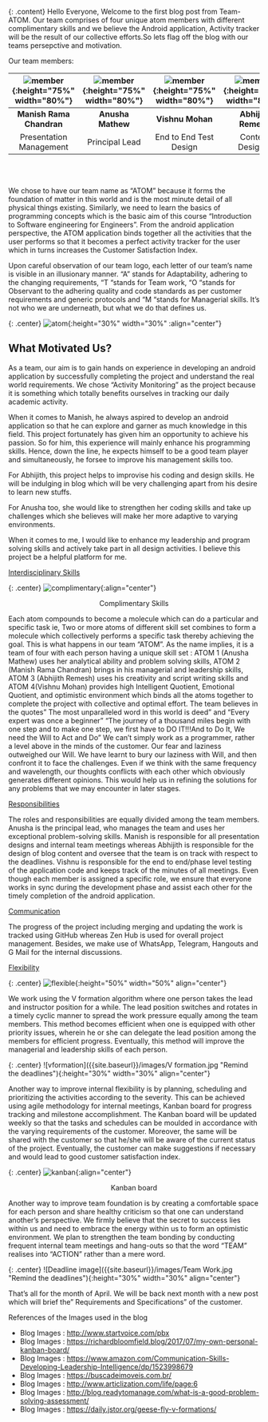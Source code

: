  
{: .content}
Hello Everyone, Welcome to the first blog post from Team- ATOM. Our team comprises of four unique atom members with different complimentary skills and we believe the Android application, Activity tracker will be the result of our collective efforts.So lets flag off the blog with our teams persepctive and motivation.


Our team members:



| ![member]({{site.baseurl}}/images/Abhijith.PNG "Remind the deadlines"){:height="75%" width="80%"}  | ![member]({{site.baseurl}}/images/Anusha.PNG "Remind the deadlines"){:height="75%" width="80%"} | ![member]({{site.baseurl}}/images/Vishnu.PNG "Remind the deadlines"){:height="75%" width="80%"} | ![member]({{site.baseurl}}/images/Manish.PNG "Remind the deadlines"){:height="75%" width="80%"} |
| :---: | :---: | :---: | :---: |
| <strong>Manish Rama Chandran</strong>  | <strong>Anusha Mathew</strong>  |    <strong>Vishnu Mohan</strong>      | <strong>Abhijith Remesh</strong> |
| Presentation Management | Principal Lead | End to End Test Design | Content Designer |

<br>
<br>
 


We chose to have our team name as “ATOM” because it forms the foundation of
matter in this world and is the most minute detail of all physical things existing.
Similarly, we need to learn the basics of programming concepts which is the basic
aim of this course “Introduction to Software engineering for Engineers”. From
the android application perspective, the ATOM application binds together all the
activities that the user performs so that it becomes a perfect activity tracker for
the user which in turns increases the Customer Satisfaction Index.


Upon careful observation of our team logo, each letter of our team’s name is
visible in an illusionary manner. “A” stands for Adaptability, adhering to the
changing requirements, “T “stands for Team work, “O “stands for Observant to
the adhering quality and code standards as per customer requirements and generic
protocols and “M “stands for Managerial skills. It’s not who we are underneath,
but what we do that defines us.


{: .center}
![atom]({{site.baseurl}}/images/atom.png "Remind the deadlines"){:height="30%" width="30%" :align="center"}













## What Motivated Us?


As a team, our aim is to gain hands on experience in developing an android
application by successfully completing the project and understand the real world
requirements. We chose “Activity Monitoring” as the project because it is
something which totally benefits ourselves in tracking our daily academic
activity.



When it comes to Manish, he always aspired to develop an android application
so that he can explore and garner as much knowledge in this field. This project
fortunately has given him an opportunity to achieve his passion. So for him, this
experience will mainly enhance his programming skills. Hence, down the line, he
expects himself to be a good team player and simultaneously, he forsee to
improve his management skills too.

For Abhijith, this project helps to improvise his coding and design skills. He will
be indulging in blog which will be very challenging apart from his desire to learn
new stuffs.

For Anusha too, she would like to strengthen her coding skills and take up
challenges which she believes will make her more adaptive to varying
environments.

When it comes to me, I would like to enhance my leadership and program solving
skills and actively take part in all design activities. I believe this project be a
helpful platform for me.

<u>Interdisciplinary Skills</u>


 {: .center}
 ![complimentary]({{site.baseurl}}/images/Interdisciplinary.png "Remind the deadlines"){:align="center"}
 
 <p2><center>Complimentary Skills</center></p2>


Each atom compounds to become a molecule which can do a particular and
specific task ie, Two or more atoms of different skill set combines to form a
molecule which collectively performs a specific task thereby achieving the goal.
This is what happens in our team “ATOM”. As the name implies, it is a team of
four with each person having a unique skill set : ATOM 1 (Anusha Mathew) uses
her analytical ability and problem solving skills, ATOM 2 (Manish Rama
Chandran) brings in his managerial and leadership skills, ATOM 3 (Abhijith
Remesh) uses his creativity and script writing skills and ATOM 4(Vishnu
Mohan) provides high Intelligent Quotient, Emotional Quotient, and optimistic
environment which binds all the atoms together to complete the project with
collective and optimal effort. The team believes in the quotes” The most
unparalleled word in this world is deed” and “Every expert was once a beginner”
“The journey of a thousand miles begin with one step and to make one step, we
first have to DO IT!!!And to Do It, We need the Will to Act and Do”
We can’t simply work as a programmer, rather a level above in the minds of the
customer. Our fear and laziness outweighed our Will. We have learnt to bury our
laziness with Will, and then confront it to face the challenges. Even if we think
with the same frequency and wavelength, our thoughts conflicts with each other
which obviously generates different opinions. This would help us in refining the
solutions for any problems that we may encounter in later stages.

<u>Responsibilities</u>

The roles and responsibilities are equally divided among the team members.
Anusha is the principal lead, who manages the team and uses her exceptional
problem-solving skills. Manish is responsible for all presentation designs and
internal team meetings whereas Abhijith is responsible for the design of blog
content and oversee that the team is on track with respect to the deadlines.
Vishnu is responsible for the end to end/phase level testing of the application
code and keeps track of the minutes of all meetings. Even though each member
is assigned a specific role, we ensure that everyone works in sync during the
development phase and assist each other for the timely completion of the
android application.

<u>Communication</u>

The progress of the project including merging and updating the work is tracked
using GitHub whereas Zen Hub is used for overall project management. Besides,
we make use of WhatsApp, Telegram, Hangouts and G Mail for the internal
discussions.

<u>Flexibility</u>


{: .center}
![flexible]({{site.baseurl}}/images/Flexible.jpg "Remind the deadlines"){:height="50%" width="50%" align="center"}
 


We work using the V formation algorithm where one person takes the lead and
instructor position for a while. The lead position switches and rotates in a timely
cyclic manner to spread the work pressure equally among the team members. This
method becomes efficient when one is equipped with other priority issues,
wherein he or she can delegate the lead position among the members for efficient
progress. Eventually, this method will improve the managerial and leadership
skills of each person. 


{: .center}
![vformation]({{site.baseurl}}/images/V formation.jpg "Remind the deadlines"){:height="30%" width="30%" align="center"} 



Another way to improve internal flexibility is by planning,
scheduling and prioritizing the activities according to the severity. This can be
achieved using agile methodology for internal meetings, Kanban board for
progress tracking and milestone accomplishment. The Kanban board will be
updated weekly so that the tasks and schedules can be moulded in accordance
with the varying requirements of the customer. Moreover, the same will be shared
with the customer so that he/she will be aware of the current status of the project.
Eventually, the customer can make suggestions if necessary and would lead to
good customer satisfaction index.


{: .center}
![kanban]({{site.baseurl}}/images/kanban-board.png "Remind the deadlines"){:align="center"}

<p2><center>Kanban board</center></p2>



Another way to improve team foundation is by creating a comfortable space for
each person and share healthy criticism so that one can understand another’s
perspective. We firmly believe that the secret to success lies within us and need
to embrace the energy within us to form an optimistic environment. We plan to
strengthen the team bonding by conducting frequent internal team meetings and
hang-outs so that the word “TEAM” realises into “ACTION” rather than a mere
word.


{: .center}
![Deadline image]({{site.baseurl}}/images/Team Work.jpg "Remind the deadlines"){:height="30%" width="30%" align="center"} 


That’s all for the month of April. We will be back next month with a new post
which will brief the” Requirements and Specifications” of the customer.


References of the Images used in the blog


* Blog Images : http://www.startvoice.com/pbx
* Blog Images : https://richardbloomfield.blog/2017/07/my-own-personal-kanban-board/
* Blog Images : https://www.amazon.com/Communication-Skills-Developing-Leadership-Intelligence/dp/1523998679
* Blog Images : https://buscadeimoveis.com.br/
* Blog Images : http://www.articlization.com/life/page:6
* Blog Images : http://blog.readytomanage.com/what-is-a-good-problem-solving-assessment/
* Blog Images : https://daily.jstor.org/geese-fly-v-formations/







